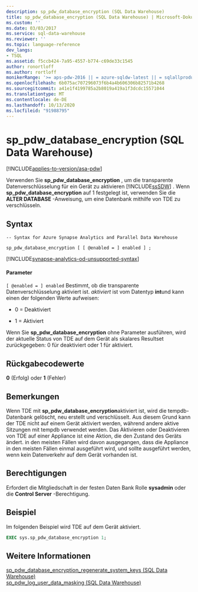 ```yaml
---
description: sp_pdw_database_encryption (SQL Data Warehouse)
title: sp_pdw_database_encryption (SQL Data Warehouse) | Microsoft-Dokumentation
ms.custom: ''
ms.date: 03/03/2017
ms.service: sql-data-warehouse
ms.reviewer: ''
ms.topic: language-reference
dev_langs:
- TSQL
ms.assetid: f5ccb424-7a95-4557-b774-c69de33c1545
author: ronortloff
ms.author: rortloff
monikerRange: '>= aps-pdw-2016 || = azure-sqldw-latest || = sqlallproducts-allversions'
ms.openlocfilehash: 6b075ac707296073f6b4a4b606306b82571b4268
ms.sourcegitcommit: a41e1f4199785a2b8019a419a1f3dcdc15571044
ms.translationtype: MT
ms.contentlocale: de-DE
ms.lasthandoff: 10/13/2020
ms.locfileid: "91988795"
---
```

# <a name="sp_pdw_database_encryption-sql-data-warehouse"></a>sp_pdw_database_encryption (SQL Data Warehouse)
[!INCLUDE[applies-to-version/asa-pdw](../../includes/applies-to-version/asa-pdw.md)]

  Verwenden Sie **sp_pdw_database_encryption** , um die transparente Datenverschlüsselung für ein Gerät zu aktivieren [!INCLUDE[ssSDW](../../includes/sssdw-md.md)] . Wenn **sp_pdw_database_encryption** auf 1 festgelegt ist, verwenden Sie die **ALTER DATABASE** -Anweisung, um eine Datenbank mithilfe von TDE zu verschlüsseln.  
  
## <a name="syntax"></a>Syntax  
  
```syntaxsql  
-- Syntax for Azure Synapse Analytics and Parallel Data Warehouse  
  
sp_pdw_database_encryption [ [ @enabled = ] enabled ] ;  
```  

[!INCLUDE[synapse-analytics-od-unsupported-syntax](../../includes/synapse-analytics-od-unsupported-syntax.md)]

#### <a name="parameters"></a>Parameter  
`[ @enabled = ] enabled` Bestimmt, ob die transparente Datenverschlüsselung aktiviert ist. *aktiviert* ist vom Datentyp **int**und kann einen der folgenden Werte aufweisen:  
  
-   0 = Deaktiviert  
  
-   1 = Aktiviert  
  
 Wenn Sie **sp_pdw_database_encryption** ohne Parameter ausführen, wird der aktuelle Status von TDE auf dem Gerät als skalares Resultset zurückgegeben: 0 für deaktiviert oder 1 für aktiviert.  
  
## <a name="return-code-values"></a>Rückgabecodewerte  
 **0** (Erfolg) oder **1** (Fehler)  
  
## <a name="remarks"></a>Bemerkungen  
 Wenn TDE mit **sp_pdw_database_encryption**aktiviert ist, wird die tempdb-Datenbank gelöscht, neu erstellt und verschlüsselt. Aus diesem Grund kann der TDE nicht auf einem Gerät aktiviert werden, während andere aktive Sitzungen mit tempdb verwendet werden. Das Aktivieren oder Deaktivieren von TDE auf einer Appliance ist eine Aktion, die den Zustand des Geräts ändert. in den meisten Fällen wird davon ausgegangen, dass die Appliance in den meisten Fällen einmal ausgeführt wird, und sollte ausgeführt werden, wenn kein Datenverkehr auf dem Gerät vorhanden ist.  
  
## <a name="permissions"></a>Berechtigungen  
 Erfordert die Mitgliedschaft in der festen Daten Bank Rolle **sysadmin** oder die **Control Server** -Berechtigung.  
  
## <a name="example"></a>Beispiel  
 Im folgenden Beispiel wird TDE auf dem Gerät aktiviert.  
  
```sql  
EXEC sys.sp_pdw_database_encryption 1;  
```  
  
## <a name="see-also"></a>Weitere Informationen  
 [sp_pdw_database_encryption_regenerate_system_keys &#40;SQL Data Warehouse&#41;](../../relational-databases/system-stored-procedures/sp-pdw-database-encryption-regenerate-system-keys-sql-data-warehouse.md)   
 [sp_pdw_log_user_data_masking &#40;SQL Data Warehouse&#41;](../../relational-databases/system-stored-procedures/sp-pdw-log-user-data-masking-sql-data-warehouse.md)  
  
  
